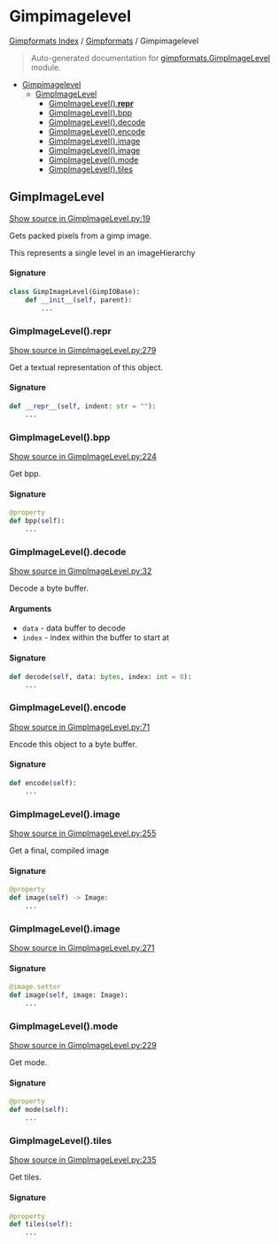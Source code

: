 # Gimpimagelevel

[Gimpformats Index](../README.md#gimpformats-index) /
[Gimpformats](./index.md#gimpformats) /
Gimpimagelevel

> Auto-generated documentation for [gimpformats.GimpImageLevel](../../../gimpformats/GimpImageLevel.py) module.

- [Gimpimagelevel](#gimpimagelevel)
  - [GimpImageLevel](#gimpimagelevel)
    - [GimpImageLevel().__repr__](#gimpimagelevel()__repr__)
    - [GimpImageLevel().bpp](#gimpimagelevel()bpp)
    - [GimpImageLevel().decode](#gimpimagelevel()decode)
    - [GimpImageLevel().encode](#gimpimagelevel()encode)
    - [GimpImageLevel().image](#gimpimagelevel()image)
    - [GimpImageLevel().image](#gimpimagelevel()image-1)
    - [GimpImageLevel().mode](#gimpimagelevel()mode)
    - [GimpImageLevel().tiles](#gimpimagelevel()tiles)

## GimpImageLevel

[Show source in GimpImageLevel.py:19](../../../gimpformats/GimpImageLevel.py#L19)

Gets packed pixels from a gimp image.

This represents a single level in an imageHierarchy

#### Signature

```python
class GimpImageLevel(GimpIOBase):
    def __init__(self, parent):
        ...
```

### GimpImageLevel().__repr__

[Show source in GimpImageLevel.py:279](../../../gimpformats/GimpImageLevel.py#L279)

Get a textual representation of this object.

#### Signature

```python
def __repr__(self, indent: str = ""):
    ...
```

### GimpImageLevel().bpp

[Show source in GimpImageLevel.py:224](../../../gimpformats/GimpImageLevel.py#L224)

Get bpp.

#### Signature

```python
@property
def bpp(self):
    ...
```

### GimpImageLevel().decode

[Show source in GimpImageLevel.py:32](../../../gimpformats/GimpImageLevel.py#L32)

Decode a byte buffer.

#### Arguments

- `data` - data buffer to decode
- `index` - index within the buffer to start at

#### Signature

```python
def decode(self, data: bytes, index: int = 0):
    ...
```

### GimpImageLevel().encode

[Show source in GimpImageLevel.py:71](../../../gimpformats/GimpImageLevel.py#L71)

Encode this object to a byte buffer.

#### Signature

```python
def encode(self):
    ...
```

### GimpImageLevel().image

[Show source in GimpImageLevel.py:255](../../../gimpformats/GimpImageLevel.py#L255)

Get a final, compiled image

#### Signature

```python
@property
def image(self) -> Image:
    ...
```

### GimpImageLevel().image

[Show source in GimpImageLevel.py:271](../../../gimpformats/GimpImageLevel.py#L271)

#### Signature

```python
@image.setter
def image(self, image: Image):
    ...
```

### GimpImageLevel().mode

[Show source in GimpImageLevel.py:229](../../../gimpformats/GimpImageLevel.py#L229)

Get mode.

#### Signature

```python
@property
def mode(self):
    ...
```

### GimpImageLevel().tiles

[Show source in GimpImageLevel.py:235](../../../gimpformats/GimpImageLevel.py#L235)

Get tiles.

#### Signature

```python
@property
def tiles(self):
    ...
```


